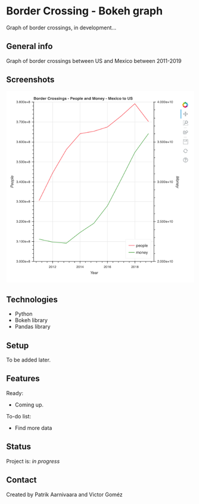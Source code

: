 # Border Crossing - Bokeh graph

Graph of border crossings, in development...

## General info
Graph of border crossings between US and Mexico between 2011-2019 

## Screenshots
![](screenshot.png)

## Technologies
* Python
* Bokeh library
* Pandas library

## Setup
To be added later.

## Features
Ready:
* Coming up.

To-do list:
* Find more data

## Status
Project is: _in progress_

## Contact
Created by Patrik Aarnivaara and Victor Goméz

